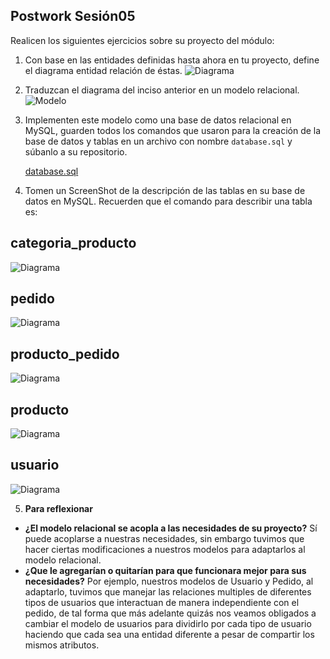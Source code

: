 ## Postwork Sesión05

Realicen los siguientes ejercicios sobre su proyecto del módulo:

1. Con base en las entidades definidas hasta ahora en tu proyecto, define el diagrama entidad relación de éstas.
   ![Diagrama](https://raw.githubusercontent.com/joanrodriguezhe/BEDU_Grupo11_Backend/master/postwork-sesion05/DiagramaER_Grupo11.png)
2. Traduzcan el diagrama del inciso anterior en un modelo relacional.
   ![Modelo](https://raw.githubusercontent.com/joanrodriguezhe/BEDU_Grupo11_Backend/master/postwork-sesion05/ModeloRelacional_Grupo11.png)
3. Implementen este modelo como una base de datos relacional en MySQL, guarden todos los comandos que usaron para la creación de la base de datos y tablas en un archivo con nombre `database.sql` y súbanlo a su repositorio.

   [database.sql](./database.sql)

4. Tomen un ScreenShot de la descripción de las tablas en su base de datos en MySQL. Recuerden que el comando para describir una tabla es:

## categoria_producto

![Diagrama](https://raw.githubusercontent.com/joanrodriguezhe/BEDU_Grupo11_Backend/master/postwork-sesion05/describesTables/categoria_producto.png)

## pedido

![Diagrama](https://raw.githubusercontent.com/joanrodriguezhe/BEDU_Grupo11_Backend/master/postwork-sesion05/describesTables/pedido.png)

## producto_pedido

![Diagrama](https://raw.githubusercontent.com/joanrodriguezhe/BEDU_Grupo11_Backend/master/postwork-sesion05/describesTables/producto_pedido.png)

## producto

![Diagrama](https://raw.githubusercontent.com/joanrodriguezhe/BEDU_Grupo11_Backend/master/postwork-sesion05/describesTables/producto.png)

## usuario

![Diagrama](https://raw.githubusercontent.com/joanrodriguezhe/BEDU_Grupo11_Backend/master/postwork-sesion05/describesTables/usuario.png) 

5. **Para reflexionar** 
- **¿El modelo relacional se acopla a las necesidades de su proyecto?**
  Sí puede acoplarse a nuestras necesidades, sin embargo tuvimos que hacer ciertas modificaciones a nuestros modelos para adaptarlos al modelo relacional.
- **¿Que le agregarían o quitarían para que funcionara mejor para sus necesidades?**
  Por ejemplo, nuestros modelos de Usuario y Pedido, al adaptarlo, tuvimos que manejar las relaciones multiples de diferentes tipos de usuarios que interactuan de manera independiente con el pedido, de tal forma que más adelante quizás nos veamos obligados a cambiar el modelo de usuarios para dividirlo por cada tipo de usuario haciendo que cada sea una entidad diferente a pesar de compartir los mismos atributos.
